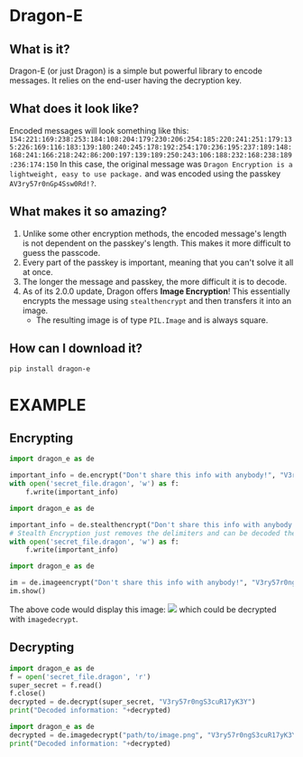 # Dragon-E
## What is it?
Dragon-E (or just Dragon) is a simple but powerful library to encode messages. It relies on the end-user having the decryption key.
## What does it look like?
Encoded messages will look something like this:
`154:221:169:238:253:184:108:204:179:230:206:254:185:220:241:251:179:135:226:169:116:183:139:180:240:245:178:192:254:170:236:195:237:189:148:168:241:166:218:242:86:200:197:139:189:250:243:106:188:232:168:238:189:236:174:150`
In this case, the original message was `Dragon Encryption is a lightweight, easy to use package.` and was encoded using the passkey `AV3ry57r0nGp4Ssw0Rd!?`.
## What makes it so amazing?
1. Unlike some other encryption methods, the encoded message's length is not dependent on the passkey's length. This makes it more difficult to guess the passcode.
2. Every part of the passkey is important, meaning that you can't solve it all at once.
3. The longer the message and passkey, the more difficult it is to decode.
4. As of its 2.0.0 update, Dragon offers <b>Image Encryption</b>! This essentially encrypts the message using `stealthencrypt` and then transfers it into an image.
    * The resulting image is of type `PIL.Image` and is always square.
## How can I download it?
`pip install dragon-e`

# EXAMPLE
## Encrypting
```py
import dragon_e as de

important_info = de.encrypt("Don't share this info with anybody!", "V3ry57r0ngS3cuR17yK3Y")
with open('secret_file.dragon', 'w') as f:
    f.write(important_info)
```
```py
import dragon_e as de

important_info = de.stealthencrypt("Don't share this info with anybody!", "V3ry57r0ngS3cuR17yK3Y")
# Stealth Encryption just removes the delimiters and can be decoded the exact same way as with delimiters.
with open('secret_file.dragon', 'w') as f:
    f.write(important_info)
```
```py
import dragon_e as de

im = de.imageencrypt("Don't share this info with anybody!", "V3ry57r0ngS3cuR17yK3Y")
im.show()
```
The above code would display this image: <img src="./test1.PNG"> which could be decrypted with `imagedecrypt`.
## Decrypting
```py
import dragon_e as de
f = open('secret_file.dragon', 'r')
super_secret = f.read()
f.close()
decrypted = de.decrypt(super_secret, "V3ry57r0ngS3cuR17yK3Y")
print("Decoded information: "+decrypted)
```
```py
import dragon_e as de
decrypted = de.imagedecrypt("path/to/image.png", "V3ry57r0ngS3cuR17yK3Y")
print("Decoded information: "+decrypted)
```
